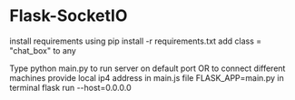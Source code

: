 # Flask-SocketIO
install requirements using pip install -r requirements.txt
add class = "chat_box" to  any <div> 
Type python main.py to run server on default port
OR
to connect different machines
provide local ip4 address in main.js file
FLASK_APP=main.py in terminal
flask run --host=0.0.0.0


